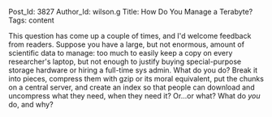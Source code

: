 Post_Id: 3827
Author_Id: wilson.g
Title: How Do You Manage a Terabyte?
Tags: content

<p>This question has come up a couple of times, and I'd welcome feedback from readers. Suppose you have a large, but not enormous, amount of scientific data to manage: too much to easily keep a copy on every researcher's laptop, but not enough to justify buying special-purpose storage hardware or hiring a full-time sys admin.  What do you do?  Break it into pieces, compress them with gzip or its moral equivalent, put the chunks on a central server, and create an index so that people can download and uncompress what they need, when they need it? Or...or what? What do <em>you</em> do, and why?</p>
